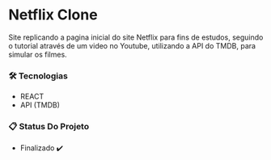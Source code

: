 # Netflix Clone

Site replicando a pagina inicial do site Netflix para fins de estudos, seguindo o tutorial através de um video no Youtube, utilizando a API do TMDB, para simular os filmes.

### 🛠️ Tecnologias 

- REACT
- API (TMDB)

### 📋 Status Do Projeto

- Finalizado ✔️

